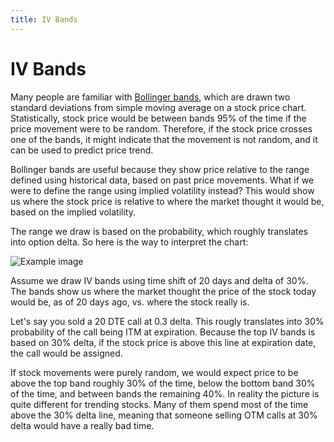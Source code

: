 ```yaml
---
title: IV Bands
---
```


# IV Bands

Many people are familiar with [Bollinger bands](https://en.wikipedia.org/wiki/Bollinger_Bands), which are drawn two standard deviations from simple moving average on a stock price chart. Statistically, stock price would be between bands 95% of the time if the price movement were to be random. Therefore, if the stock price crosses one of the bands, it might indicate that the movement is not random, and it can be used to predict price trend.

Bollinger bands are useful because they show price relative to the range defined using historical data, based on past price movements. What if we were to define the range using implied volatility instead? This would show us where the stock price is relative to where the market thought it would be, based on the implied volatility.

The range we draw is based on the probability, which roughly translates into option delta. So here is the way to interpret the chart:

![Example image](/aapl_iv_bands.png)

Assume we draw IV bands using time shift of 20 days and delta of 30%. The bands show us where the market thought the price of the stock today would be, as of 20 days ago, vs. where the stock really is.

Let's say you sold a 20 DTE call at 0.3 delta. This rougly translates into 30% probability of the call being ITM at expiration. Because the top IV bands is based on 30% delta, if the stock price is above this line at expiration date, the call would be assigned.

If stock movements were purely random, we would expect price to be above the top band roughly 30% of the time, below the bottom band 30% of the time, and between bands the remaining 40%. In reality the picture is quite different for trending stocks. Many of them spend most of the time above the 30% delta line, meaning that someone selling OTM calls at 30% delta would have a really bad time.